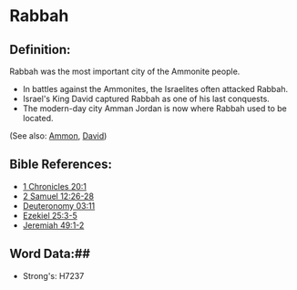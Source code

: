 # Rabbah #

## Definition: ##

Rabbah was the most important city of the Ammonite people.

* In battles against the Ammonites, the Israelites often attacked Rabbah.
* Israel's King David captured Rabbah as one of his last conquests.
* The modern-day city Amman Jordan is now where Rabbah used to be located.

(See also: [Ammon](ammon.md), [David](david.md))

## Bible References: ##

* [1 Chronicles 20:1](rc://en/tn/help/1ch/20/01)
* [2 Samuel 12:26-28](rc://en/tn/help/2sa/12/26)
* [Deuteronomy 03:11](rc://en/tn/help/deu/03/11)
* [Ezekiel 25:3-5](rc://en/tn/help/ezk/25/03)
* [Jeremiah 49:1-2](rc://en/tn/help/jer/49/01)

## Word Data:##

* Strong's: H7237
